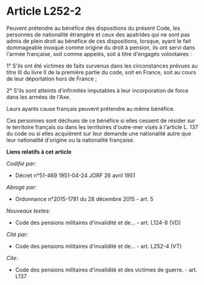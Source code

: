 # Article L252-2

Peuvent prétendre au bénéfice des dispositions du présent Code, les personnes de nationalité étrangère et ceux des apatrides
qui ne sont pas admis de plein droit au bénéfice de ces dispositions, lorsque, ayant le fait dommageable invoqué comme
origine du droit à pension, ils ont servi dans l'armée française, soit comme appelés, soit à titre d'engagés volontaires :

1° S'ils ont été victimes de faits survenus dans les circonstances prévues au titre III du livre II de la première partie du
code, soit en France, soit au cours de leur déportation hors de France ;

2° S'ils sont atteints d'infirmités imputables à leur incorporation de force dans les armées de l'Axe.

Leurs ayants cause français peuvent prétendre au même bénéfice.

Ces personnes sont déchues de ce bénéfice si elles cessent de résider sur le territoire français ou dans les territoires
d'outre-mer visés à l'article L. 137 du code ou si elles acquièrent sur leur demande une nationalité autre que leur
nationalité d'origine ou la nationalité française.

**Liens relatifs à cet article**

_Codifié par_:

  - Décret n°51-469 1951-04-24 JORF 26 avril 1951

_Abrogé par_:

  - Ordonnance n°2015-1781 du 28 décembre 2015 - art. 5

_Nouveaux textes_:

  - Code des pensions militaires d'invalidité et de... - art. L124-8 (VD)

_Cité par_:

  - Code des pensions militaires d'invalidité et de... - art. L252-4 (VT)

_Cite_:

  - Code des pensions militaires d'invalidité et des victimes de guerre. - art. L137
